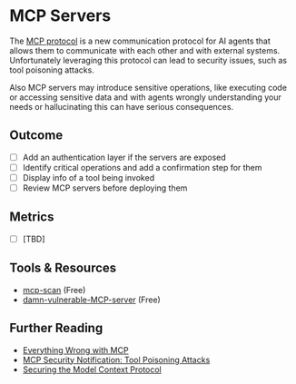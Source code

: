 # MCP Servers

The [MCP protocol](https://modelcontextprotocol.io/introduction) is a new communication protocol for AI agents that allows them to communicate with each other and with external systems. Unfortunately leveraging this protocol can lead to security issues, such as tool poisoning attacks.

Also MCP servers may introduce sensitive operations, like executing code or accessing sensitive data and with agents wrongly understanding your needs or hallucinating this can have serious consequences.

## Outcome

- [ ] Add an authentication layer if the servers are exposed
- [ ] Identify critical operations and add a confirmation step for them
- [ ] Display info of a tool being invoked
- [ ] Review MCP servers before deploying them

## Metrics

- [ ] [TBD]

## Tools & Resources

- [mcp-scan](https://github.com/invariantlabs-ai/mcp-scan) (Free)
- [damn-vulnerable-MCP-server](https://github.com/harishsg993010/damn-vulnerable-MCP-server) (Free)

## Further Reading

- [Everything Wrong with MCP](https://blog.sshh.io/p/everything-wrong-with-mcp)
- [MCP Security Notification: Tool Poisoning Attacks](https://invariantlabs.ai/blog/mcp-security-notification-tool-poisoning-attacks)
- [Securing the Model Context Protocol](https://block.github.io/goose/blog/2025/03/31/securing-mcp)
